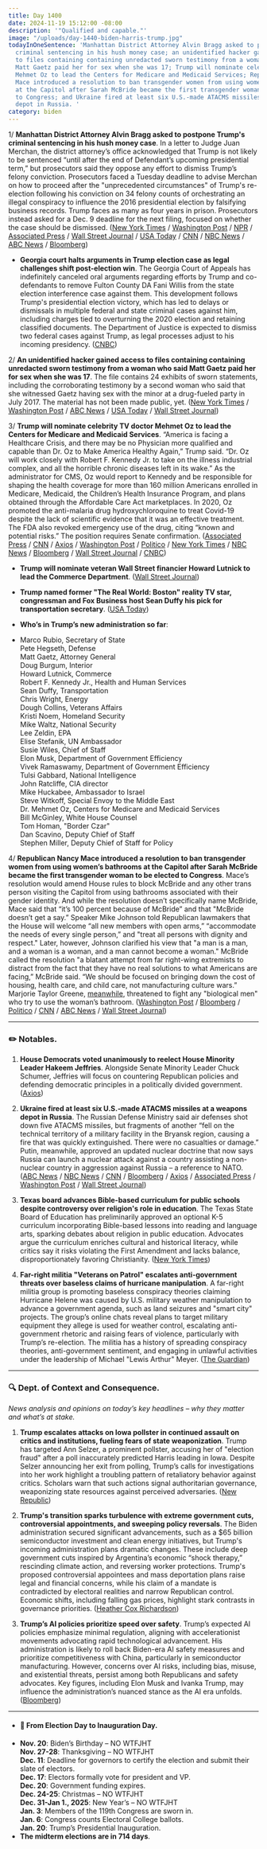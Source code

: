 ```yaml
---
title: Day 1400
date: 2024-11-19 15:12:00 -08:00
description: '"Qualified and capable."'
image: "/uploads/day-1440-biden-harris-trump.jpg"
todayInOneSentence: 'Manhattan District Attorney Alvin Bragg asked to postpone Trump''s
  criminal sentencing in his hush money case; an unidentified hacker gained access
  to files containing containing unredacted sworn testimony from a woman who said
  Matt Gaetz paid her for sex when she was 17; Trump will nominate celebrity TV doctor
  Mehmet Oz to lead the Centers for Medicare and Medicaid Services; Republican Nancy
  Mace introduced a resolution to ban transgender women from using women’s bathrooms
  at the Capitol after Sarah McBride became the first transgender woman to be elected
  to Congress; and Ukraine fired at least six U.S.-made ATACMS missiles at a weapons
  depot in Russia. '
category: biden
---
```


1/ **Manhattan District Attorney Alvin Bragg asked to postpone Trump's criminal sentencing in his hush money case**. In a letter to Judge Juan Merchan, the district attorney’s office acknowledged that Trump is not likely to be sentenced “until after the end of Defendant’s upcoming presidential term,” but prosecutors said they oppose any effort to dismiss Trump’s felony conviction. Prosecutors faced a Tuesday deadline to advise Merchan on how to proceed after the "unprecedented circumstances" of Trump's re-election following his conviction on 34 felony counts of orchestrating an illegal conspiracy to influence the 2016 presidential election by falsifying business records. Trump faces as many as four years in prison. Prosecutors instead asked for a Dec. 9 deadline for the next filing, focused on whether the case should be dismissed. ([New York Times](https://www.nytimes.com/2024/11/19/nyregion/trump-bragg-manhattan-case.html) / [Washington Post](https://www.washingtonpost.com/politics/2024/11/19/trump-hush-money-case-new-york/) / [NPR](https://www.npr.org/2024/11/19/nx-s1-5186995/new-york-criminal-trump-immunity) / [Associated Press](https://apnews.com/article/trump-hush-money-case-stormy-daniels-8793ae086092c64325d38a380851e23a) / [Wall Street Journal](https://www.wsj.com/us-news/law/new-york-prosecutors-agree-to-delay-trumps-sentencing-in-hush-money-case-8fcd881d) / [USA Today](https://www.usatoday.com/story/news/politics/elections/2024/11/19/donald-trump-hush-money-sentencing-prosecutors-delay/76419749007/) / [CNN](https://www.cnn.com/2024/11/19/politics/donald-trump-new-york-hush-money/index.html) / [NBC News](https://www.nbcnews.com/politics/donald-trump/prosecutors-say-sentencing-trump-hush-money-case-can-postponed-rcna179238) / [ABC News](https://abcnews.go.com/US/manhattan-da-propose-steps-trumps-criminal-hush-money/story?id=115985430) / [Bloomberg](https://www.bloomberg.com/news/articles/2024-11-19/trump-s-nov-26-hush-money-sentencing-adjourned-court-says))

* **Georgia court halts arguments in Trump election case as legal challenges shift post-election win**. The Georgia Court of Appeals has indefinitely canceled oral arguments regarding efforts by Trump and co-defendants to remove Fulton County DA Fani Willis from the state election interference case against them. This development follows Trump's presidential election victory, which has led to delays or dismissals in multiple federal and state criminal cases against him, including charges tied to overturning the 2020 election and retaining classified documents. The Department of Justice is expected to dismiss two federal cases against Trump, as legal processes adjust to his incoming presidency. ([CNBC](https://www.cnbc.com/2024/11/18/georgia-appeals-court-cancels-arguments-in-trump-election-case-until-further-notice.html))

2/ **An unidentified hacker gained access to files containing containing unredacted sworn testimony from a woman who said Matt Gaetz paid her for sex when she was 17**. The file contains 24 exhibits of sworn statements, including the corroborating testimony by a second woman who said that she witnessed Gaetz having sex with the minor at a drug-fueled party in July 2017. The material has not been made public, yet.  ([New York Times](https://www.nytimes.com/2024/11/19/us/politics/matt-gaetz-hack-testimony.html) / [Washington Post](https://www.washingtonpost.com/politics/2024/11/19/gaetz-investigation-hack-evidence-senators/) / [ABC News](https://abcnews.go.com/US/hacker-stole-documents-file-sharing-server-matt-gaetz/story?id=116010946) / [USA Today](https://www.usatoday.com/story/news/politics/elections/2024/11/19/matt-gaetz-accusers-testimony-hacked/76428326007/) / [Wall Street Journal](https://www.wsj.com/politics/policy/matt-gaetz-sex-with-minor-testimony-a5217e30))

3/ **Trump will nominate celebrity TV doctor Mehmet Oz to lead the Centers for Medicare and Medicaid Services**. “America is facing a Healthcare Crisis, and there may be no Physician more qualified and capable than Dr. Oz to Make America Healthy Again,” Trump said. “Dr. Oz will work closely with Robert F. Kennedy Jr. to take on the illness industrial complex, and all the horrible chronic diseases left in its wake.” As the administrator for CMS, Oz would report to Kennedy and be responsible for shaping the health coverage for more than 160 million Americans enrolled in Medicare, Medicaid, the Children’s Health Insurance Program, and plans obtained through the Affordable Care Act marketplaces. In 2020, Oz promoted the anti-malaria drug hydroxychloroquine to treat Covid-19 despite the lack of scientific evidence that it was an effective treatment. The FDA also revoked emergency use of the drug, citing “known and potential risks.” The position requires Senate confirmation. ([Associated Press](https://apnews.com/article/trump-commerce-lutnick-elections-transition-cabinet-79cdda378e2affb85722323160306b30) / [CNN](https://www.cnn.com/2024/11/19/politics/mehmet-oz-trump-medicare-medicaid/) / [Axios](https://www.axios.com/2024/11/19/trump-dr-oz-cms-cabinet) / [Washington Post](https://www.washingtonpost.com/politics/2024/11/19/trump-administration-transition/) / [Politico](https://www.politico.com/news/2024/11/19/dr-oz-cms-administrator-trump-00189456) / [New York Times](https://www.nytimes.com/live/2024/11/19/us/trump-news-live-updates) / [NBC News](https://www.nbcnews.com/politics/donald-trump/trump-picks-tv-personality-former-senate-candidate-mehmet-oz-run-medic-rcna180880) / [Bloomberg](https://www.bloomberg.com/news/articles/2024-11-19/trump-names-mehmet-oz-as-cms-administrator) / [Wall Street Journal](https://www.wsj.com/politics/policy/mehmet-oz-named-to-lead-centers-for-medicare-and-medicaid-services-c1af84d6) / [CNBC](https://www.cnbc.com/2024/11/19/trump-picks-dr-oz-to-lead-massive-medicare-medicaid-agency-cms.html))

* **Trump will nominate veteran Wall Street financier Howard Lutnick to lead the Commerce Department**. ([Wall Street Journal](https://www.wsj.com/politics/trump-commerce-secretary-howard-lutnick-cabinet-77c86b81))
* **Trump named former "The Real World: Boston" reality TV star, congressman and Fox Business host Sean Duffy his pick for transportation secretary**. ([USA Today](https://www.usatoday.com/story/news/politics/2024/11/19/sean-duffy-real-world-boston-road-rules-the-challenge-mtv-trump-cabinet/76423270007/))

* **Who’s in Trump’s new administration so far**: 
* Marco Rubio, Secretary of State \
Pete Hegseth, Defense \
Matt Gaetz, Attorney General \
Doug Burgum, Interior \
Howard Lutnick, Commerce \
Robert F. Kennedy Jr., Health and Human Services \
Sean Duffy, Transportation \
Chris Wright, Energy \
Dough Collins, Veterans Affairs \
Kristi Noem, Homeland Security \
Mike Waltz, National Security \
Lee Zeldin, EPA \
Elise Stefanik, UN Ambassador \
Susie Wiles, Chief of Staff \
Elon Musk, Department of Government Efficiency \
Vivek Ramaswamy, Department of Government Efficiency \
Tulsi Gabbard, National Intelligence \
John Ratcliffe, CIA director \
Mike Huckabee, Ambassador to Israel \
Steve Witkoff, Special Envoy to the Middle East \
Dr. Mehmet Oz, Centers for Medicare and Medicaid Services \
Bill McGinley, White House Counsel \
Tom Homan, "Border Czar" \
Dan Scavino, Deputy Chief of Staff \
Stephen Miller, Deputy Chief of Staff for Policy 

4/ **Republican Nancy Mace introduced a resolution to ban transgender women from using women’s bathrooms at the Capitol after Sarah McBride became the first transgender woman to be elected to Congress**. Mace’s resolution would amend House rules to block McBride and any other trans person visiting the Capitol from using bathrooms associated with their gender identity. And while the resolution doesn’t specifically name McBride, Mace said that “it’s 100 percent because of McBride” and that "McBride doesn’t get a say.” Speaker Mike Johnson told Republican lawmakers that the House will welcome “all new members with open arms,” “accommodate the needs of every single person,” and "treat all persons with dignity and respect." Later, however, Johnson clarified his view that "a man is a man, and a woman is a woman, and a man cannot become a woman." McBride called the resolution "a blatant attempt from far right-wing extremists to distract from the fact that they have no real solutions to what Americans are facing,” McBride said. “We should be focused on bringing down the cost of housing, health care, and child care, not manufacturing culture wars.” Marjorie Taylor Greene, [meanwhile](https://www.politico.com/live-updates/2024/11/19/congress/mtg-threatens-to-fight-transgender-woman-00190344), threatened to fight any "biological men" who try to use the woman’s bathroom. ([Washington Post](https://www.washingtonpost.com/politics/2024/11/19/nancy-mace-transgender-bathroom-ban/) / [Bloomberg](https://www.bloomberg.com/news/articles/2024-11-19/republican-mace-called-bully-for-anti-transgender-resolution) / [Politico](https://www.politico.com/live-updates/2024/11/18/congress/mcbride-responds-to-capitol-bathroom-push-00190293) / [CNN](https://www.cnn.com/2024/11/18/politics/nancy-mace-anti-transgender-bathroom-ban-capitol-sarah-mcbride/) / [ABC News](https://abcnews.go.com/Politics/mace-effort-ban-transgender-women-capitols-womens-restrooms/story?id=116009034) / [Wall Street Journal](https://www.wsj.com/politics/policy/house-republicans-aim-to-bar-transgender-lawmaker-from-womens-bathrooms-8ee85a07))

---

### ✏️ Notables.

1. **House Democrats voted unanimously to reelect House Minority Leader Hakeem Jeffries**. Alongside Senate Minority Leader Chuck Schumer, Jeffries will focus on countering Republican policies and defending democratic principles in a politically divided government. ([Axios](https://www.axios.com/2024/11/19/hakeem-jeffries-reelected-house-democrat-leader))

2. **Ukraine fired at least six U.S.-made ATACMS missiles at a weapons depot in Russia**. The Russian Defense Ministry said air defenses shot down five ATACMS missiles, but fragments of another “fell on the technical territory of a military facility in the Bryansk region, causing a fire that was quickly extinguished. There were no casualties or damage.” Putin, meanwhile, approved an updated nuclear doctrine that now says Russia can launch a nuclear attack against a country assisting a non-nuclear country in aggression against Russia – a reference to NATO. ([ABC News](https://abcnews.go.com/International/new-russian-nuclear-doctrine-threatens-response-ukraines-western/story?id=115998090) / [NBC News](https://www.nbcnews.com/news/world/putin-nuclear-doctrine-us-ukraine-strike-russia-war-west-rcna180740) / [CNN](https://www.cnn.com/2024/11/19/europe/putin-russia-update-nuclear-doctrine-ukraine-intl/index.html) / [Bloomberg](https://www.bloomberg.com/news/articles/2024-11-19/russia-s-war-against-ukraine-is-entering-a-dangerous-new-phase) / [Axios](https://www.axios.com/2024/11/19/putin-russia-nuclear-weapons-ukraine-nato) / [Associated Press](https://apnews.com/article/russia-nuclear-doctrine-putin-91f20e0c9b0f9e5eaa3ed97c35789898) / [Washington Post](https://www.washingtonpost.com/world/2024/11/19/ukraine-russia-atacms-bryansk/) / [Wall Street Journal](https://www.wsj.com/world/europe/ukraine-uses-u-s-provided-missiles-in-russia-for-first-time-b624794a))

3. **Texas board advances Bible-based curriculum for public schools despite controversy over religion's role in education**. The Texas State Board of Education has preliminarily approved an optional K-5 curriculum incorporating Bible-based lessons into reading and language arts, sparking debates about religion in public education. Advocates argue the curriculum enriches cultural and historical literacy, while critics say it risks violating the First Amendment and lacks balance, disproportionately favoring Christianity. ([New York Times](https://www.nytimes.com/2024/11/19/us/texas-bible-curriculum-public-schools.html))

4. **Far-right militia "Veterans on Patrol" escalates anti-government threats over baseless claims of hurricane manipulation**. A far-right militia group is promoting baseless conspiracy theories claiming Hurricane Helene was caused by U.S. military weather manipulation to advance a government agenda, such as land seizures and "smart city" projects. The group’s online chats reveal plans to target military equipment they allege is used for weather control, escalating anti-government rhetoric and raising fears of violence, particularly with Trump’s re-election. The militia has a history of spreading conspiracy theories, anti-government sentiment, and engaging in unlawful activities under the leadership of Michael "Lewis Arthur" Meyer. ([The Guardian](https://www.theguardian.com/us-news/2024/nov/19/far-right-militia-targets-military-weather-manipulation))

---

### 🔍 Dept. of Context and Consequence. 

*News analysis and opinions on today’s key headlines – why they matter and what’s at stake.*

1. **Trump escalates attacks on Iowa pollster in continued assault on critics and institutions, fueling fears of state weaponization**. Trump has targeted Ann Selzer, a prominent pollster, accusing her of "election fraud" after a poll inaccurately predicted Harris leading in Iowa. Despite Selzer announcing her exit from polling, Trump’s calls for investigations into her work highlight a troubling pattern of retaliatory behavior against critics. Scholars warn that such actions signal authoritarian governance, weaponizing state resources against perceived adversaries. ([New Republic](https://newrepublic.com/post/188545/donald-trump-dictator-tantrum-selzer-poll))

2. **Trump's transition sparks turbulence with extreme government cuts, controversial appointments, and sweeping policy reversals**. The Biden administration secured significant advancements, such as a $65 billion semiconductor investment and clean energy initiatives, but Trump's incoming administration plans dramatic changes. These include deep government cuts inspired by Argentina’s economic “shock therapy,” rescinding climate action, and reversing worker protections. Trump's proposed controversial appointees and mass deportation plans raise legal and financial concerns, while his claim of a mandate is contradicted by electoral realities and narrow Republican control. Economic shifts, including falling gas prices, highlight stark contrasts in governance priorities. ([Heather Cox Richardson](https://heathercoxrichardson.substack.com/p/november-18-2024))

3. **Trump’s AI policies prioritize speed over safety**. Trump’s expected AI policies emphasize minimal regulation, aligning with accelerationist movements advocating rapid technological advancement. His administration is likely to roll back Biden-era AI safety measures and prioritize competitiveness with China, particularly in semiconductor manufacturing. However, concerns over AI risks, including bias, misuse, and existential threats, persist among both Republicans and safety advocates. Key figures, including Elon Musk and Ivanka Trump, may influence the administration’s nuanced stance as the AI era unfolds. ([Bloomberg](https://www.bloomberg.com/news/articles/2024-11-15/trump-s-anti-regulation-pitch-is-what-the-ai-industry-wants-to-hear))


---

* #### 📅 From Election Day to Inauguration Day. 
* **Nov. 20**: Biden’s Birthday – NO WTFJHT \
**Nov. 27-28**: Thanksgiving – NO WTFJHT \
**Dec. 11**: Deadline for governors to certify the election and submit their slate of electors. \
**Dec. 17**: Electors formally vote for president and VP. \
**Dec. 20**: Government funding expires. \
**Dec. 24-25**: Christmas – NO WTFJHT \
**Dec. 31-Jan 1., 2025**: New Year’s – NO WTFJHT \
**Jan. 3**: Members of the 119th Congress are sworn in. \
**Jan. 6**: Congress counts Electoral College ballots. \
**Jan. 20**: Trump’s Presidential Inauguration.
* **The midterm elections are in 714 days**.

